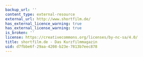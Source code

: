 ```yaml
---
backup_url: ''
content_type: external-resource
external_url: http://www.shortfilm.de/
has_external_licence_warning: true
has_external_license_warning: true
is_broken: ''
license: https://creativecommons.org/licenses/by-nc-sa/4.0/
title: shortfilm.de - Das Kurzfilmmagazin
uid: d7fbbe6f-29aa-4208-b23e-7813b7eec878
---
```

